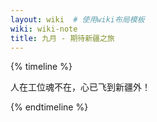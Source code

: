```yaml
---
layout: wiki  # 使用wiki布局模板
wiki: wiki-note
title: 九月 - 期待新疆之旅
--- 
```


{% timeline %}

<!-- node 2024.9.02 -->
人在工位魂不在，心已飞到新疆外！

{% endtimeline %}
